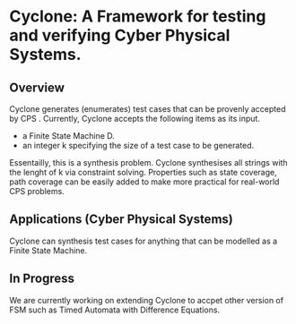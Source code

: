 # Cyclone: A Framework for testing and verifying Cyber Physical Systems.

## Overview
Cyclone generates (enumerates) test cases that can be provenly accepted by CPS . Currently, Cyclone accepts the following items as its input.
* a Finite State Machine D.
* an integer k specifying the size of a test case to be generated.

Essentailly, this is a synthesis problem. Cyclone synthesises all strings with the lenght of k via constraint solving. Properties such as state coverage, path coverage can be easily added to make more practical for real-world CPS problems.

## Applications (Cyber Physical Systems)
Cyclone can synthesis test cases for anything that can be modelled as a Finite State Machine. 

## In Progress
We are currently working on extending Cyclone to accpet other version of FSM such as Timed Automata with Difference Equations.
